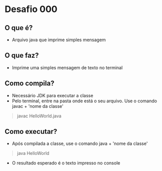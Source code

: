 # Desafio 000

## O que é?
- Arquivo java que imprime simples mensagem

## O que faz?
- Imprime uma simples mensagem de texto no terminal

## Como compila?
- Necessário JDK para executar a classe
- Pelo terminal, entre na pasta onde está o seu arquivo. Use o comando javac + 'nome da classe'
> javac HelloWorld.java

## Como executar?
- Após compilada a classe, use o comando java + 'nome da classe'
> java HelloWorld
- O resultado esperado é o texto impresso no console

